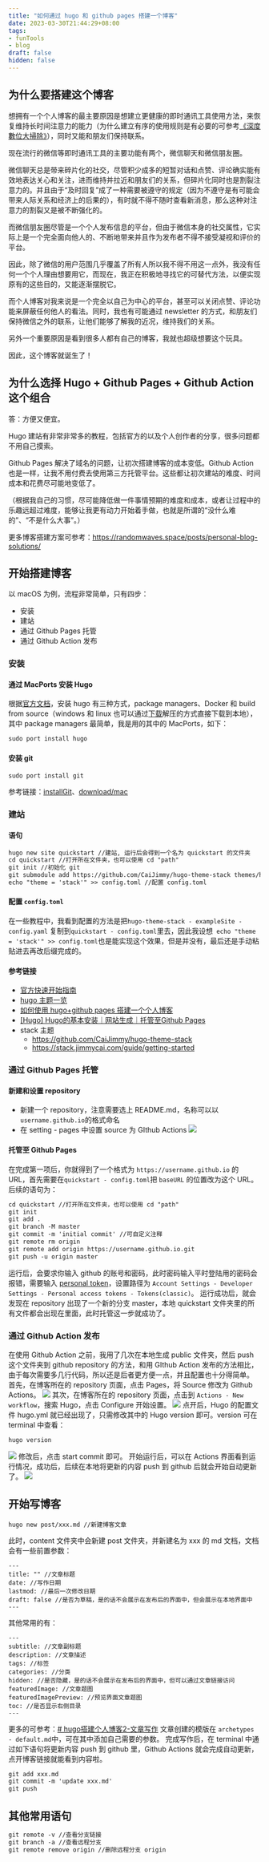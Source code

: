 ```yaml
---
title: "如何通过 hugo 和 github pages 搭建一个博客"
date: 2023-03-30T21:44:29+08:00
tags: 
- funTools
- blog
draft: false
hidden: false
---
```

## 为什么要搭建这个博客
想拥有一个个人博客的最主要原因是想建立更健康的即时通讯工具使用方法，来恢复维持长时间注意力的能力（为什么建立有序的使用规则是有必要的可参考[《深度數位大掃除》](https://book.douban.com/subject/35002673/)），同时又能和朋友们保持联系。

现在流行的微信等即时通讯工具的主要功能有两个，微信聊天和微信朋友圈。

微信聊天总是带来碎片化的社交，尽管积少成多的短暂对话和点赞、评论确实能有效地表达关心和关注，进而维持并拉近和朋友们的关系，但碎片化同时也是割裂注意力的。并且由于“及时回复”成了一种需要被遵守的规定（因为不遵守是有可能会带来人际关系和经济上的后果的），有时就不得不随时查看新消息，那么这种对注意力的割裂又是被不断强化的。

而微信朋友圈尽管是一个个人发布信息的平台，但由于微信本身的社交属性，它实际上是一个完全面向他人的、不断地带来并且作为发布者不得不接受凝视和评价的平台。

因此，除了微信的用户范围几乎覆盖了所有人所以我不得不用这一点外，我没有任何一个个人理由想要用它，而现在，我正在积极地寻找它的可替代方法，以便实现原有的这些目的，又能逐渐摆脱它。

而个人博客对我来说是一个完全以自己为中心的平台，甚至可以关闭点赞、评论功能来屏蔽任何他人的看法。同时，我也有可能通过 newsletter 的方式，和朋友们保持微信之外的联系，让他们能够了解我的近况，维持我们的关系。

另外一个重要原因是看到很多人都有自己的博客，我就也超级想要这个玩具。

因此，这个博客就诞生了！

## 为什么选择 Hugo + Github Pages + Github Action 这个组合
答：方便又便宜。

Hugo 建站有非常非常多的教程，包括官方的以及个人创作者的分享，很多问题都不用自己摸索。

Github Pages 解决了域名的问题，让初次搭建博客的成本变低。Github Action 也是一样，让我不用付费去使用第三方托管平台。这些都让初次建站的难度、时间成本和花费尽可能地变低了。

（根据我自己的习惯，尽可能降低做一件事情预期的难度和成本，或者让过程中的乐趣远超过难度，能够让我更有动力开始着手做，也就是所谓的“没什么难的”、“不是什么大事”。）

更多博客搭建方案可参考：https://randomwaves.space/posts/personal-blog-solutions/
## 开始搭建博客
以 macOS 为例，流程非常简单，只有四步：
- 安装
- 建站
- 通过 Github Pages 托管
- 通过 Github Action 发布
### 安装
#### 通过 MacPorts 安装 Hugo
根据[官方文档](https://gohugo.io/installation/macos/)，安装 hugo 有三种方式，package managers、Docker 和 build from source（windows 和 linux 也可以通过[下载](https://github.com/gohugoio/hugo/releases/latest)解压的方式直接下载到本地），其中 package managers 最简单，我是用的其中的 MacPorts，如下：
``` markdown
sudo port install hugo
```
#### 安装 git

``` markdown
sudo port install git
```
参考链接：[installGit](https://git-scm.com/book/en/v2/Getting-Started-Installing-Git)、[download/mac](https://git-scm.com/download/mac)
### 建站

#### 语句
``` markdown
hugo new site quickstart //建站, 运行后会得到一个名为 quickstart 的文件夹
cd quickstart //打开所在文件夹，也可以使用 cd "path"
git init //初始化 git
git submodule add https://github.com/CaiJimmy/hugo-theme-stack themes/hugo-theme-stack //拷贝主题
echo "theme = 'stack'" >> config.toml //配置 config.toml
```
#### 配置 ```config.toml```
在一些教程中，我看到配置的方法是把``` hugo-theme-stack - exampleSite - config.yaml ``` 复制到``` quickstart - config.toml ```里去，因此我设想``` echo "theme = 'stack'" >> config.toml```也是能实现这个效果，但是并没有，最后还是手动粘贴进去再改后缀完成的。
#### 参考链接
- [官方快速开始指南](https://gohugo.io/getting-started/quick-start/)
- [hugo 主题一览](https://themes.gohugo.io)
- [如何使用 hugo+github pages 搭建一个个人博客](https://ednovas.xyz/2021/07/20/hugo/#注意问题)
- [[Hugo] Hugo的基本安装｜网站生成｜托管至Github Pages](https://zhuanlan.zhihu.com/p/350977057)
- stack 主题
	- https://github.com/CaiJimmy/hugo-theme-stack
	- https://stack.jimmycai.com/guide/getting-started
### 通过 Github Pages 托管
#### 新建和设置 repository
- 新建一个 repository，注意需要选上 README.md，名称可以以```username.github.io```的格式命名
- 在 setting - pages 中设置 source 为 GIthub Actions
![](create_repository.png)
#### 托管至 Github Pages
在完成第一项后，你就得到了一个格式为 ```https://username.github.io``` 的 URL，首先需要在``` quickstart - config.toml ```把 ```baseURL``` 的位置改为这个 URL。后续的语句为：
``` markdown 
cd quickstart //打开所在文件夹，也可以使用 cd "path"
git init
git add .
git branch -M master
git commit -m 'initial commit' //可自定义注释
git remote rm origin
git remote add origin https://username.github.io.git
git push -u origin master
```
运行后，会要求你输入 github 的账号和密码，此时密码输入平时登陆用的密码会报错，需要输入 [personal token](https://docs.github.com/en/authentication/keeping-your-account-and-data-secure/creating-a-personal-access-token)，设置路径为 ```Account Settings - Developer Settings - Personal access tokens - Tokens(classic)```。
运行成功后，就会发现在 repository 出现了一个新的分支 master，本地 quickstart 文件夹里的所有文件都会出现在里面，此时托管这一步就成功了。
### 通过 Github Action 发布
在使用 Github Action 之前，我用了几次在本地生成 public 文件夹，然后 push 这个文件夹到 github repository 的方法，和用 GIthub Action 发布的方法相比，由于每次需要多几行代码，所以还是后者更方便一点，并且配置也十分得简单。
首先，在博客所在的 repository 页面，点击 Pages，将 Source 修改为 Github Actions。
![](change_source_page.png)
其次，在博客所在的 repository 页面，点击到 ```Actions - New workflow```，搜索 Hugo，点击 Configure 开始设置。
![](choose_hugo_workflow.png)
点开后，Hugo 的配置文件 hugo.yml 就已经出现了，只需修改其中的 Hugo version 即可。version 可在 terminal 中查看：
``` markdown
hugo version
```
![](edit_hugo_version.png)
修改后，点击 start commit 即可。
开始运行后，可以在 Actions 界面看到运行情况，成功后，后续在本地将更新的内容 push 到 github 后就会开始自动更新了。
![](workflow_run_condition.png)
## 开始写博客
```
hugo new post/xxx.md //新建博客文章
```  
此时，content 文件夹中会新建 post 文件夹，并新建名为 xxx 的 md 文档，文档会有一些前置参数：
```
---
title: "" //文章标题
date: //写作日期
lastmod: //最后一次修改日期
draft: false //是否为草稿，是的话不会展示在发布后的界面中，但会展示在本地界面中
---
```
其他常用的有：
```
---
subtitle: //文章副标题
description: //文章描述
tags: //标签
categories: //分类
hidden: //是否隐藏，是的话不会展示在发布后的界面中，但可以通过文章链接访问
featuredImage: //文章题图
featuredImagePreview: //预览界面文章题图
toc: //是否显示右侧目录
---
```
更多的可参考：[# hugo搭建个人博客2-文章写作](https://shuzang.github.io/2019/hugo-blog-article-write/)
文章创建的模版在 ```archetypes - default.md```中，可在其中添加自己需要的参数。
完成写作后，在 terminal 中通过如下语句将更新内容 push 到 github 里，Github Actions 就会完成自动更新，点开博客链接就能看到内容啦。
``` markdown
git add xxx.md
git commit -m 'update xxx.md'
git push
```
## 其他常用语句
```markdown
git remote -v //查看分支链接
git branch -a //查看远程分支
git remote remove origin //删除远程分支 origin
```

